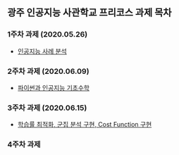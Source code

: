 ## 광주 인공지능 사관학교 프리코스 과제 목차

### 1주차 과제 (2020.05.26)
- [인공지능 사례 분석](https://github.com/gxxrxn/gj-aischool-pre/blob/master/1%EC%A3%BC%EC%B0%A8_%EA%B3%BC%EC%A0%9C.ipynb)

### 2주차 과제 (2020.06.09)
- [파이썬과 인공지능 기초수학](https://nbviewer.jupyter.org/github/gxxrxn/gj-aischool-pre/blob/master/2%E1%84%8C%E1%85%AE%E1%84%8E%E1%85%A1%E1%84%80%E1%85%AA%E1%84%8C%E1%85%A6.ipynb)

### 3주차 과제 (2020.06.15)
- [학습률 최적화, 군집 분석 구현, Cost Function 구현](https://github.com/gxxrxn/gj-aischool-pre/blob/master/3%EC%A3%BC%EC%B0%A8_%EA%B3%BC%EC%A0%9C.ipynb)

### 4주차 과제
